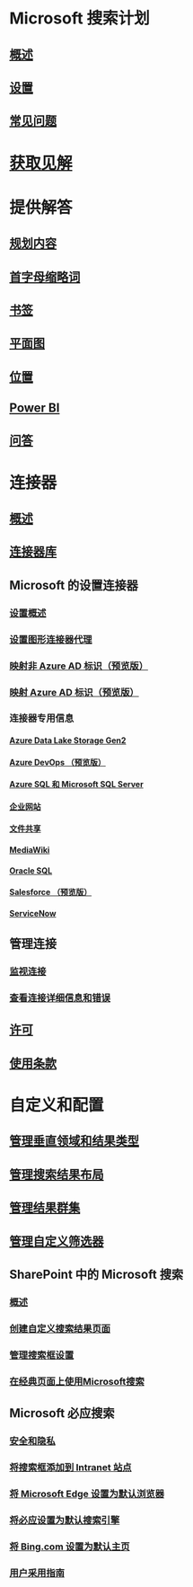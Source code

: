 # Microsoft 搜索计划
## [概述](overview-microsoft-search.md)
## [设置](setup-microsoft-search.md)
## [常见问题](faqs.md)
# [获取见解](usage-reports.md)
# 提供解答
## [规划内容](plan-your-content.md)
## [首字母缩略词](manage-acronyms.md)
## [书签](manage-bookmarks.md)
## [平面图](manage-floorplans.md)
## [位置](manage-locations.md)
## [Power BI](manage-powerbi.md)
## [问答](manage-qas.md)
# 连接器
## [概述](connectors-overview.md)
## [连接器库](connectors-gallery.md)
## Microsoft 的设置连接器
### [设置概述](configure-connector.md)
### [设置图形连接器代理](on-prem-agent.md)
### [映射非 Azure AD 标识（预览版）](map-non-aad.md)
### [映射 Azure AD 标识（预览版）](map-aad.md)
### 连接器专用信息
#### [Azure Data Lake Storage Gen2](azure-data-lake-connector.md)
#### [Azure DevOps （预览版）](azure-devops-connector.md)
#### [Azure SQL 和 Microsoft SQL Server](MSSQL-connector.md)
#### [企业网站](enterprise-web-connector.md)
#### [文件共享](fileshare-connector.md)
#### [MediaWiki](mediawiki-connector.md)
#### [Oracle SQL](OracleSQL-connector.md)
#### [Salesforce （预览版）](salesforce-connector.md)
#### [ServiceNow](servicenow-connector.md)
## 管理连接
### [监视连接](manage-connector.md)
### [查看连接详细信息和错误](connector-details-errors.md)
## [许可](licensing.md)
## [使用条款](terms-of-use.md)
# 自定义和配置
## [管理垂直领域和结果类型](customize-search-page.md)
## [管理搜索结果布局](customize-results-layout.md)
## [管理结果群集](result-cluster.md)
## [管理自定义筛选器](custom-filters.md)
## SharePoint 中的 Microsoft 搜索
### [概述](get-started-search-in-sharepoint-online.md)
### [创建自定义搜索结果页面](create-search-results-pages.md)
### [管理搜索框设置](manage-spo-search-box.md)
### [在经典页面上使用Microsoft搜索](manage-classic-spo-pages.md)
## Microsoft 必应搜索
### [安全和隐私](security-for-search.md)
### [将搜索框添加到 Intranet 站点](add-a-search-box-to-your-intranet-site.md)
### [将 Microsoft Edge 设置为默认浏览器](/deployedge/edge-default-browser)
### [将必应设置为默认搜索引擎](set-default-search-engine.md)
### [将 Bing.com 设置为默认主页](set-default-homepage.md)
### [用户采用指南](user-adoption-guide.md)
